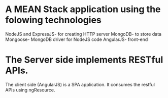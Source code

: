# A MEAN Stack application using the folowing technologies
NodeJS and ExpressJS- for creating HTTP server
MongoDB- to store data
Mongoose- MongoDB driver for NodeJS code
AngularJS- front-end

# The Server side implements RESTful APIs.
The client side (AngularJS) is a SPA application. It consumes the restful APIs using ngResource. 




